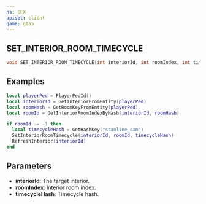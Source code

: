 ```yaml
---
ns: CFX
apiset: client
game: gta5
---
```

## SET_INTERIOR_ROOM_TIMECYCLE

```c
void SET_INTERIOR_ROOM_TIMECYCLE(int interiorId, int roomIndex, int timecycleHash);
```

## Examples

```lua
local playerPed = PlayerPedId()
local interiorId = GetInteriorFromEntity(playerPed)
local roomHash = GetRoomKeyFromEntity(playerPed)
local roomId = GetInteriorRoomIndexByHash(interiorId, roomHash)

if roomId ~= -1 then
  local timecycleHash = GetHashKey("scanline_cam")
  SetInteriorRoomTimecycle(interiorId, roomId, timecycleHash)
  RefreshInterior(interiorId)
end
```

## Parameters
* **interiorId**: The target interior.
* **roomIndex**: Interior room index.
* **timecycleHash**: Timecycle hash.
